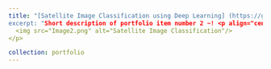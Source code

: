 ```yaml
---
title: "[Satellite Image Classification using Deep Learning] (https://github.com/varsha2509/Springboard-DS/tree/master/Capstone2)
excerpt: "Short description of portfolio item number 2 ~! <p align="center">
  <img src="Image2.png" alt="Satellite Image Classification"/>
</p>

collection: portfolio
---
```



